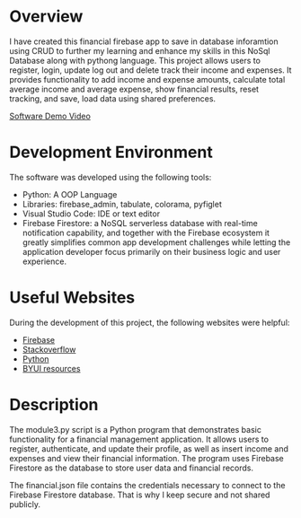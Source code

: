 # Overview

I have created this financial firebase app to save in database inforamtion using CRUD to further my learning and enhance my skills in this NoSql Database along with pythong language. This project allows users to register, login, update log out and delete  track their income and expenses. It provides functionality to add income and expense amounts, calculate total average income and average expense, show financial results, reset tracking, and save, load data using shared preferences.



[Software Demo Video](https://www.youtube.com/watch?v=CnA8KUcLOXY)

# Development Environment

The software was developed using the following tools:

- Python: A OOP Language
- Libraries: firebase_admin, tabulate, colorama, pyfiglet
- Visual Studio Code: IDE or text editor 
- Firebase Firestore: a NoSQL serverless database with real-time notification capability, and together with the Firebase ecosystem it greatly simplifies common app development challenges while letting the application developer focus primarily on their business logic and user experience.

# Useful Websites

During the development of this project, the following websites were helpful:

- [Firebase](https://firebase.google.com/docs?hl=es-419)
- [Stackoverflow](Stackoverflow.com)
- [Python](https://docs.python.org/3/)
- [BYUI resources](https://byui-cse.github.io/cse310-course/modules/module_descriptions.html)

# Description

The module3.py script is a Python program that demonstrates basic functionality for a financial management application. It allows users to register, authenticate, and update their profile, as well as insert income and expenses and view their financial information. The program uses Firebase Firestore as the database to store user data and financial records.

The financial.json file contains the credentials necessary to connect to the Firebase Firestore database. That is why I keep secure and not shared publicly.
